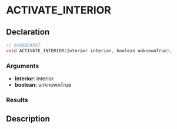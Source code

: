 # ACTIVATE_INTERIOR

## Declaration
```cpp
// 0x66DD4F67
void ACTIVATE_INTERIOR(Interior interior, boolean unknownTrue);
```

### Arguments
- **Interior:** interior
- **boolean:** unknownTrue

### Results

## Description
